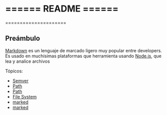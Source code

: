 ====== README ======
====================
=====================
## Preámbulo

[Markdown](https://es.wikipedia.org/wiki/Markdown) es un lenguaje de marcado
ligero muy popular entre developers. Es usado en muchísimas plataformas que
herramienta usando [Node.js](https://nodejs.org/), que lea y analice archivos

Tópicos:


- [Semver](https://semver.org/hhhhhhhhhhhhhhhhhhh)
- [Path](https://nodejs.org/api/path.html)
- [Path](https://nodejs.org/api/path.html)
- [File System](https://nodejs.org/api/fs.html)
- [marked](https://github.com/markedjs/marked)
- [marked](https://github.com/markedjs/marked)

